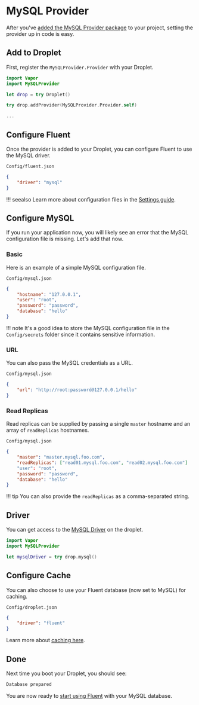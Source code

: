 # MySQL Provider

After you've [added the MySQL Provider package](package.md) to your project, setting the provider up in code is easy.

## Add to Droplet

First, register the `MySQLProvider.Provider` with your Droplet.

```swift
import Vapor
import MySQLProvider

let drop = try Droplet()

try drop.addProvider(MySQLProvider.Provider.self)

...
```

## Configure Fluent

Once the provider is added to your Droplet, you can configure Fluent to use the MySQL driver.

`Config/fluent.json`

```json
{
    "driver": "mysql"
}
```

!!! seealso
	Learn more about configuration files in the [Settings guide](../settings/config.md).

## Configure MySQL

If you run your application now, you will likely see an error that the MySQL configuration file is missing. Let's add that now.

### Basic

Here is an example of a simple MySQL configuration file.

`Config/mysql.json`
```json
{
    "hostname": "127.0.0.1",
    "user": "root",
    "password": "password",
    "database": "hello"
}
```

!!! note
	It's a good idea to store the MySQL configuration file in the `Config/secrets` folder since it contains sensitive information.

### URL

You can also pass the MySQL credentials as a URL.

`Config/mysql.json`
```json
{
    "url": "http://root:password@127.0.0.1/hello"
}
```

### Read Replicas

Read replicas can be supplied by passing a single `master` hostname and an array of `readReplicas` hostnames.

`Config/mysql.json`
```json
{
    "master": "master.mysql.foo.com",
    "readReplicas": ["read01.mysql.foo.com", "read02.mysql.foo.com"]
    "user": "root",
    "password": "password",
    "database": "hello"
}
```

!!! tip
	You can also provide the `readReplicas` as a comma-separated string.

## Driver

You can get access to the [MySQL Driver](driver.md) on the droplet.

```swift
import Vapor
import MySQLProvider

let mysqlDriver = try drop.mysql()
```

## Configure Cache

You can also choose to use your Fluent database (now set to MySQL) for caching. 

`Config/droplet.json`

```json
{
    "driver": "fluent"
}
```

Learn more about [caching here](../cache/index.md).

## Done

Next time you boot your Droplet, you should see:

```sh
Database prepared
```

You are now ready to [start using Fluent](../fluent/getting-started) with your MySQL database.



